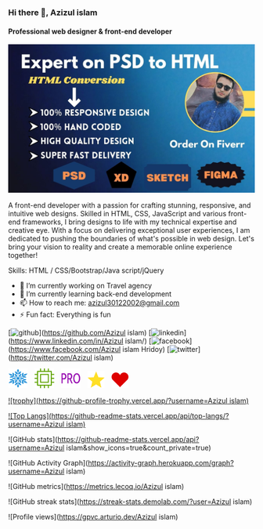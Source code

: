 ### Hi there 👋, Azizul islam
#### Professional web designer & front-end developer
![Professional web designer & front-end developer](https://github.com/mdazizulialam/azizul-islam/blob/main/319317449_845737513426028_2769640944179033095_n.jpg)

A front-end developer with a passion for crafting stunning, responsive, and intuitive web designs. Skilled in HTML, CSS, JavaScript and various front-end frameworks, I bring designs to life with my technical expertise and creative eye. With a focus on delivering exceptional user experiences, I am dedicated to pushing the boundaries of what's possible in web design. Let's bring your vision to reality and create a memorable online experience together!





Skills:  HTML / CSS/Bootstrap/Java script/jQuery

- 🔭 I’m currently working on Travel agency 
- 🌱 I’m currently learning back-end development 
- 📫 How to reach me: azizul30122002@gmail.com 
- ⚡ Fun fact: Everything is fun 


[<img src='https://cdn.jsdelivr.net/npm/simple-icons@3.0.1/icons/github.svg' alt='github' height='40'>](https://github.com/Azizul islam)  [<img src='https://cdn.jsdelivr.net/npm/simple-icons@3.0.1/icons/linkedin.svg' alt='linkedin' height='40'>](https://www.linkedin.com/in/Azizul islam/)  [<img src='https://cdn.jsdelivr.net/npm/simple-icons@3.0.1/icons/facebook.svg' alt='facebook' height='40'>](https://www.facebook.com/Azizul islam Hridoy)  [<img src='https://cdn.jsdelivr.net/npm/simple-icons@3.0.1/icons/twitter.svg' alt='twitter' height='40'>](https://twitter.com/Azizul islam)  

<a href='https://archiveprogram.github.com/'><img src='https://raw.githubusercontent.com/acervenky/animated-github-badges/master/assets/acbadge.gif' width='40' height='40'></a> <a href='https://docs.github.com/en/developers'><img src='https://raw.githubusercontent.com/acervenky/animated-github-badges/master/assets/devbadge.gif' width='40' height='40'></a> <a href='https://github.com/pricing'><img src='https://raw.githubusercontent.com/acervenky/animated-github-badges/master/assets/pro.gif' width='40' height='40'></a> <a href='https://stars.github.com/'><img src='https://raw.githubusercontent.com/acervenky/animated-github-badges/master/assets/starbadge.gif' width='35' height='35'></a> <a href='https://docs.github.com/en/github/supporting-the-open-source-community-with-github-sponsors'><img src='https://raw.githubusercontent.com/acervenky/animated-github-badges/master/assets/sponsorbadge.gif' width='35' height='35'></a> 

[![trophy](https://github-profile-trophy.vercel.app/?username=Azizul islam)](https://github.com/ryo-ma/github-profile-trophy)

[![Top Langs](https://github-readme-stats.vercel.app/api/top-langs/?username=Azizul islam)](https://github.com/anuraghazra/github-readme-stats)

![GitHub stats](https://github-readme-stats.vercel.app/api?username=Azizul islam&show_icons=true&count_private=true)  

![GitHub Activity Graph](https://activity-graph.herokuapp.com/graph?username=Azizul islam)  

![GitHub metrics](https://metrics.lecoq.io/Azizul islam)  

![GitHub streak stats](https://streak-stats.demolab.com/?user=Azizul islam)  

![Profile views](https://gpvc.arturio.dev/Azizul islam)  
